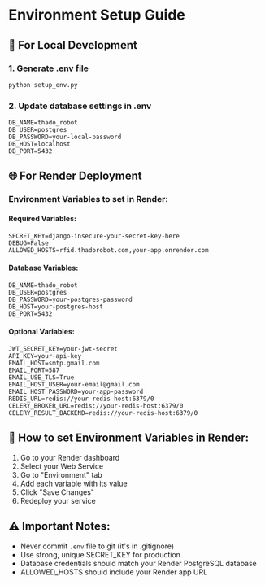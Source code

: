 # Environment Setup Guide

## 🚀 For Local Development

### 1. Generate .env file
```bash
python setup_env.py
```

### 2. Update database settings in .env
```env
DB_NAME=thado_robot
DB_USER=postgres
DB_PASSWORD=your-local-password
DB_HOST=localhost
DB_PORT=5432
```

## 🌐 For Render Deployment

### Environment Variables to set in Render:

#### Required Variables:
```
SECRET_KEY=django-insecure-your-secret-key-here
DEBUG=False
ALLOWED_HOSTS=rfid.thadorobot.com,your-app.onrender.com
```

#### Database Variables:
```
DB_NAME=thado_robot
DB_USER=postgres
DB_PASSWORD=your-postgres-password
DB_HOST=your-postgres-host
DB_PORT=5432
```

#### Optional Variables:
```
JWT_SECRET_KEY=your-jwt-secret
API_KEY=your-api-key
EMAIL_HOST=smtp.gmail.com
EMAIL_PORT=587
EMAIL_USE_TLS=True
EMAIL_HOST_USER=your-email@gmail.com
EMAIL_HOST_PASSWORD=your-app-password
REDIS_URL=redis://your-redis-host:6379/0
CELERY_BROKER_URL=redis://your-redis-host:6379/0
CELERY_RESULT_BACKEND=redis://your-redis-host:6379/0
```

## 🔧 How to set Environment Variables in Render:

1. Go to your Render dashboard
2. Select your Web Service
3. Go to "Environment" tab
4. Add each variable with its value
5. Click "Save Changes"
6. Redeploy your service

## ⚠️ Important Notes:

- Never commit `.env` file to git (it's in .gitignore)
- Use strong, unique SECRET_KEY for production
- Database credentials should match your Render PostgreSQL database
- ALLOWED_HOSTS should include your Render app URL
